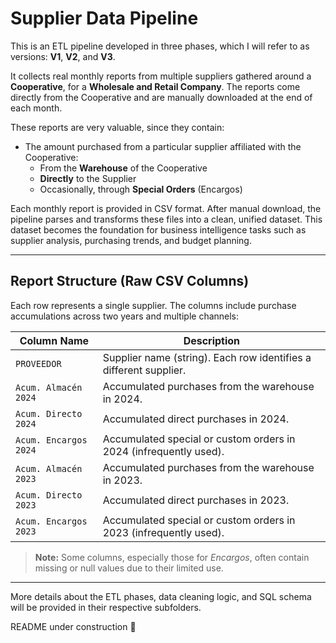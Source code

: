 # Supplier Data Pipeline

This is an ETL pipeline developed in three phases, which I will refer to as versions: **V1**, **V2**, and **V3**.

It collects real monthly reports from multiple suppliers gathered around a **Cooperative**, for a **Wholesale and Retail Company**. The reports come directly from the Cooperative and are manually downloaded at the end of each month.

These reports are very valuable, since they contain:

- The amount purchased from a particular supplier affiliated with the Cooperative:
  - From the **Warehouse** of the Cooperative
  - **Directly** to the Supplier
  - Occasionally, through **Special Orders** (Encargos)

Each monthly report is provided in CSV format. After manual download, the pipeline parses and transforms these files into a clean, unified dataset. This dataset becomes the foundation for business intelligence tasks such as supplier analysis, purchasing trends, and budget planning.

---

## Report Structure (Raw CSV Columns)

Each row represents a single supplier. The columns include purchase accumulations across two years and multiple channels:

| Column Name              | Description                                                                 |
|--------------------------|-----------------------------------------------------------------------------|
| `PROVEEDOR`              | Supplier name (string). Each row identifies a different supplier.           |
| `Acum. Almacén 2024`     | Accumulated purchases from the warehouse in 2024.                           |
| `Acum. Directo 2024`     | Accumulated direct purchases in 2024.                                       |
| `Acum. Encargos 2024`    | Accumulated special or custom orders in 2024 (infrequently used).           |
| `Acum. Almacén 2023`     | Accumulated purchases from the warehouse in 2023.                           |
| `Acum. Directo 2023`     | Accumulated direct purchases in 2023.                                       |
| `Acum. Encargos 2023`    | Accumulated special or custom orders in 2023 (infrequently used).           |

> **Note:** Some columns, especially those for *Encargos*, often contain missing or null values due to their limited use.

---

More details about the ETL phases, data cleaning logic, and SQL schema will be provided in their respective subfolders.

README under construction 🚧